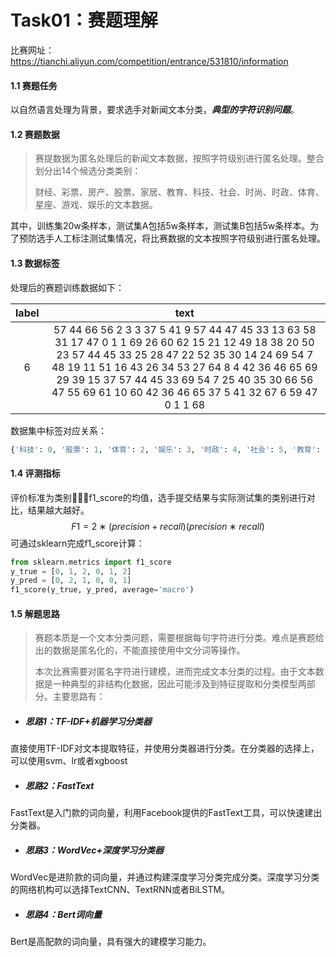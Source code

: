 # Task01：赛题理解



比赛网址：https://tianchi.aliyun.com/competition/entrance/531810/information

#### 1.1 赛题任务

以自然语言处理为背景，要求选手对新闻文本分类，***典型的字符识别问题***。

#### 1.2 赛题数据

> 赛提数据为匿名处理后的新闻文本数据，按照字符级别进行匿名处理。整合划分出14个候选分类类别：
>
> 财经、彩票、房产、股票、家居、教育、科技、社会、时尚、时政、体育、星座、游戏、娱乐的文本数据。

其中，训练集20w条样本，测试集A包括5w条样本，测试集B包括5w条样本。为了预防选手人工标注测试集情况，将比赛数据的文本按照字符级别进行匿名处理。

#### 1.3 数据标签

处理后的赛题训练数据如下：

| label |                             text                             |
| :---: | :----------------------------------------------------------: |
|   6   | 57 44 66 56 2 3 3 37 5 41 9 57 44 47 45 33 13 63 58 31 17 47 0 1 1 69 26 60 62 15 21 12 49 18 38 20 50 23 57 44 45 33 25 28 47 22 52 35 30 14 24 69 54 7 48 19 11 51 16 43 26 34 53 27 64 8 4 42 36 46 65 69 29 39 15 37 57 44 45 33 69 54 7 25 40 35 30 66 56 47 55 69 61 10 60 42 36 46 65 37 5 41 32 67 6 59 47 0 1 1 68 |

数据集中标签对应关系：

```python
{'科技': 0, '股票': 1, '体育': 2, '娱乐': 3, '时政': 4, '社会': 5, '教育': 6, '财经': 7, '家居': 8, '游戏': 9, '房产': 10, '时尚': 11, '彩票': 12, '星座': 13}
```

#### 1.4 评测指标

评价标准为类别􏳱􏲦􏳉f1_score的均值，选手提交结果与实际测试集的类别进行对比，结果越大越好。
$$
F1=2∗ 
(precision+recall)
(precision∗recall)
​
$$
可通过sklearn完成f1_score计算：

```python
from sklearn.metrics import f1_score
y_true = [0, 1, 2, 0, 1, 2]
y_pred = [0, 2, 1, 0, 0, 1]
f1_score(y_true, y_pred, average='macro')
```



#### 1.5 解题思路

> 赛题本质是一个文本分类问题，需要根据每句字符进行分类。难点是赛题给出的数据是匿名化的，不能直接使用中文分词等操作。
>
> 本次比赛需要对匿名字符进行建模，进而完成文本分类的过程。由于文本数据是一种典型的非结构化数据，因此可能涉及到特征提取和分类模型两部分。主要思路有：

- ##### 思路1：TF-IDF+机器学习分类器

直接使用TF-IDF对文本提取特征，并使用分类器进行分类。在分类器的选择上，可以使用svm、lr或者xgboost

- ##### 思路2：FastText

FastText是入门款的词向量，利用Facebook提供的FastText工具，可以快速建出分类器。

- ##### 思路3：WordVec+深度学习分类器

WordVec是进阶款的词向量，并通过构建深度学习分类完成分类。深度学习分类的网络机构可以选择TextCNN、TextRNN或者BiLSTM。

- ##### 思路4：Bert词向量

Bert是高配款的词向量，具有强大的建模学习能力。